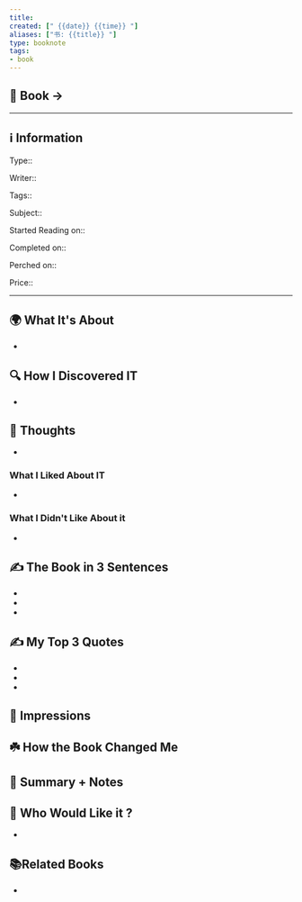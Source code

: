 ```yaml
---
title: 
created: [" {{date}} {{time}} "]
aliases: ["书: {{title}} "]
type: booknote
tags:
- book
---
```


## 📔 Book -> 
___
## ℹ Information
Type:: 

Writer:: 

Tags:: 

Subject:: 

Started Reading on:: 

Completed on:: 

Perched on:: 

Price:: 
___

## 🌍 What It's About

-  

## 🔍 How I Discovered IT

- 

## 🧠 Thoughts

- 

### What I Liked About IT

- 

### What I Didn't Like About it

- 

## ✍️ The Book in 3 Sentences

- 
- 
- 

## ✍️ My Top 3 Quotes

- 
- 
- 

## 🎨 Impressions

## ☘️ How the Book Changed Me

## 📒 Summary + Notes

## 🥰 Who Would Like it ?

- 

## 📚Related Books

- 